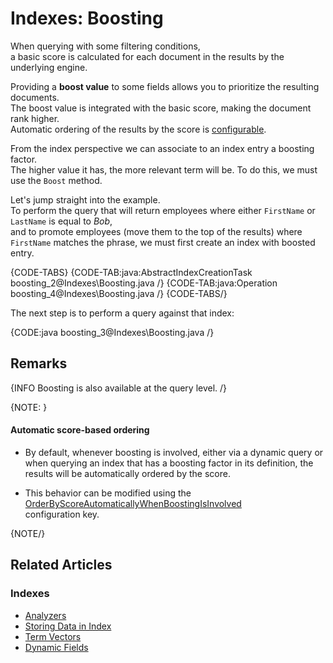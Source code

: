# Indexes: Boosting

When querying with some filtering conditions,  
a basic score is calculated for each document in the results by the underlying engine.

Providing a __boost value__ to some fields allows you to prioritize the resulting documents.  
The boost value is integrated with the basic score, making the document rank higher.  
Automatic ordering of the results by the score is [configurable](../indexes/boosting#automatic-score-based-ordering).

From the index perspective we can associate to an index entry a boosting factor.  
The higher value it has, the more relevant term will be. To do this, we must use the `Boost` method.

Let's jump straight into the example.  
To perform the query that will return employees where either `FirstName` or `LastName` is equal to _Bob_,  
and to promote employees (move them to the top of the results) where `FirstName` matches the phrase, we must first create an index with boosted entry.

{CODE-TABS}
{CODE-TAB:java:AbstractIndexCreationTask boosting_2@Indexes\Boosting.java /}
{CODE-TAB:java:Operation boosting_4@Indexes\Boosting.java /}
{CODE-TABS/}

The next step is to perform a query against that index:

{CODE:java boosting_3@Indexes\Boosting.java /}

## Remarks

{INFO Boosting is also available at the query level. /}

{NOTE: }

#### Automatic score-based ordering

* By default, whenever boosting is involved, either via a dynamic query or when querying an index that has a boosting factor in its definition,
  the results will be automatically ordered by the score.

* This behavior can be modified using the [OrderByScoreAutomaticallyWhenBoostingIsInvolved](../server/configuration/indexing-configuration#indexing.orderbyscoreautomaticallywhenboostingisinvolved)    
  configuration key.

{NOTE/}

## Related Articles

### Indexes

- [Analyzers](../indexes/using-analyzers)
- [Storing Data in Index](../indexes/storing-data-in-index)
- [Term Vectors](../indexes/using-term-vectors)
- [Dynamic Fields](../indexes/using-dynamic-fields)
